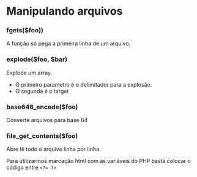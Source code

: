 # Manipulando arquivos

### fgets($foo))
A função só pega a primeira linha de um arquivo.

### explode($foo, $bar)
Explode um array. 

- O primeiro parametro é o delimitador para a explosão. 
- O segunda é o target

### base646_encode($foo)
Converte arquivos para base 64

### file_get_contents($foo)
Abre lê todo o arquivo linha por linha.

Para utilizarmos marcação html com as variáveis do PHP basta colocar o código entre `<?= ?>`

